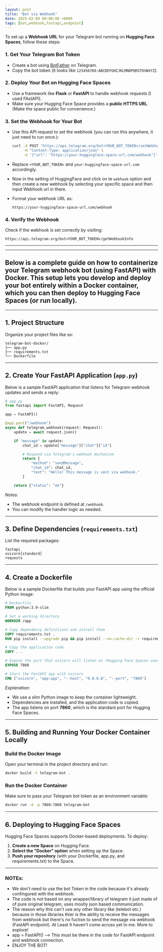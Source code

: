 ```yaml
---
layout: post
title: "Bot via Webhook"
date: 2025-02-09 00:00:00 +0000
tags: [bot,webhook,fastapi,endpoint]
---
```


To set up a **Webhook URL** for your Telegram bot running on **Hugging Face Spaces**, follow these steps:

### **1. Get Your Telegram Bot Token**
- Create a bot using [BotFather](https://t.me/BotFather) on Telegram.
- Copy the bot token (it looks like `123456789:ABCDEFGHIJKLMNOPQRSTUVWXYZ`).

### **2. Deploy Your Bot on Hugging Face Spaces**
- Use a framework like **Flask** or **FastAPI** to handle webhook requests [I used FAstAPI].
- Make sure your Hugging Face Space provides a **public HTTPS URL**. (Make the space public for convenience.)

### **3. Set the Webhook for Your Bot**
- Use this API request to set the webhook (you can run this anywhere, it just need to run once.):
  ```bash
  curl -X POST "https://api.telegram.org/bot<YOUR_BOT_TOKEN>/setWebhook" \
       -H "Content-Type: application/json" \
       -d '{"url": "https://your-huggingface-space-url.com/webhook"}'
  ```
- Replace `<YOUR_BOT_TOKEN>` and `your-huggingface-space-url.com` accordingly.

- Now in the setting of HuggingFace and click on te `webhook` option and then create a new webhook by selecting your specific space and then input Webhook url in there.
- Format your webhook URL as:
  ```
  https://your-huggingface-space-url.com/webhook
  ```

### **4. Verify the Webhook**
Check if the webhook is set correctly by visiting:
```
https://api.telegram.org/bot<YOUR_BOT_TOKEN>/getWebhookInfo
```

<hr />
<hr />

## Below is a complete guide on how to containerize your Telegram webhook bot (using FastAPI) with Docker. This setup lets you develop and deploy your bot entirely within a Docker container, which you can then deploy to Hugging Face Spaces (or run locally).

---

## **1. Project Structure**

Organize your project files like so:

```
telegram-bot-docker/
├── app.py
├── requirements.txt
└── Dockerfile
```

---

## **2. Create Your FastAPI Application (`app.py`)**

Below is a sample FastAPI application that listens for Telegram webhook updates and sends a reply:

```python
# app.py
from fastapi import FastAPI, Request

app = FastAPI()

@app.post("/webhook")
async def telegram_webhook(request: Request):
    update = await request.json()

    if "message" in update:
        chat_id = update["message"]["chat"]["id"]

        # Respond via Telegram's webhook mechanism
        return {
            "method": "sendMessage",
            "chat_id": chat_id,
            "text": "Hello! This message is sent via webhook."
        }

    return {"status": "ok"}

```

*Notes:*
- The webhook endpoint is defined at `/webhook`.
- You can modify the handler logic as needed.

---

## **3. Define Dependencies (`requirements.txt`)**

List the required packages:

```
fastapi
uvicorn[standard]
requests
```

---

## **4. Create a Dockerfile**

Below is a sample Dockerfile that builds your FastAPI app using the official Python image:

```dockerfile
# Dockerfile
FROM python:3.9-slim

# Set a working directory
WORKDIR /app

# Copy dependency definitions and install them
COPY requirements.txt .
RUN pip install --upgrade pip && pip install --no-cache-dir -r requirements.txt

# Copy the application code
COPY . .

# Expose the port that uvicorn will listen on (Hugging Face Spaces uses port 7860)
EXPOSE 7860

# Start the FastAPI app with uvicorn
CMD ["uvicorn", "app:app", "--host", "0.0.0.0", "--port", "7860"]
```

*Explanation:*
- We use a slim Python image to keep the container lightweight.
- Dependencies are installed, and the application code is copied.
- The app listens on port **7860**, which is the standard port for Hugging Face Spaces.

---

## **5. Building and Running Your Docker Container Locally**

### **Build the Docker Image**

Open your terminal in the project directory and run:

```bash
docker build -t telegram-bot .
```

### **Run the Docker Container**

Make sure to pass your Telegram bot token as an environment variable:

```bash
docker run -d -p 7860:7860 telegram-bot
```

---

## **6. Deploying to Hugging Face Spaces**

Hugging Face Spaces supports Docker-based deployments. To deploy:

1. **Create a new Space** on Hugging Face.
2. **Select the "Docker" option** when setting up the Space.
3. **Push your repository** (with your Dockerfile, app.py, and requirements.txt) to the Space.

<hr />

### NOTEs:
- We don't need to use the bot Token in the code because it's already confingured with the webhook.
- The code is not based on any wrapper/library of telegram it just made of of pure original telegram, uses mostly json based communication.
- The reason why this can't use any other library like (telebot etc.) because in those libraries thier is the ability to receive the messages from webhook but there's no fuction to send the message via webhook (FastAPI endpoint). At Least It haven't come across yet to me. More to explore!
- app = FastAPI() --> This must be there in the code for FastAPI endpoint and webhook connection.
- ENJOY THE BOT!
